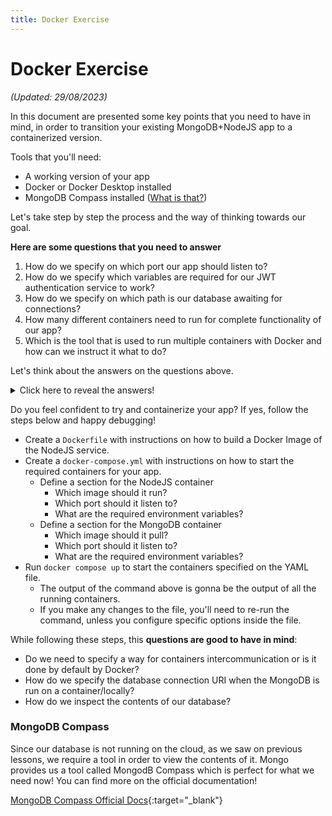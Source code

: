 ```yaml
---
title: Docker Exercise
---
```


# Docker Exercise

_(Updated: 29/08/2023)_

In this document are presented some key points that you need to have in mind, in order to transition your existing MongoDB+NodeJS app to a containerized version.

Tools that you'll need:
  - A working version of your app
  - Docker or Docker Desktop installed
  - MongoDB Compass installed ([What is that?](#mongodb-compass))

Let's take step by step the process and the way of thinking towards our goal.

**Here are some questions that you need to answer**

  1. How do we specify on which port our app should listen to?
  2. How do we specify which variables are required for our JWT authentication service to work?
  3. How do we specify on which path is our database awaiting for connections?
  4. How many different containers need to run for complete functionality of our app?
  5. Which is the tool that is used to run multiple containers with Docker and how can we instruct it what to do?

Let's think about the answers on the questions above.

<details>
  <summary>Click here to reveal the answers!</summary>
  <ol>
    <li>By setting the <strong>PORT</strong> environment variable.</li>
    <li>By setting the <strong>ACCESS/REFRESH_TOKEN_SECRET</strong> variables.</li>
    <li>By setting the <strong>DATABASE_URI</strong> variable.</li>
    <li>2. One for the <strong>NodeJS</strong> app and one for the <strong>MongoDB</strong></li>
    <li><strong>Docker Compose</strong> and it gets the instructions from a <strong>docker-compose.yml</strong> file.</li>
  </ol>
</details>

Do you feel confident to try and containerize your app? If yes, follow the steps below and happy debugging!

- Create a `Dockerfile` with instructions on how to build a Docker Image of the NodeJS service.
- Create a `docker-compose.yml` with instructions on how to start the required containers for your app.
  - Define a section for the NodeJS container
    - Which image should it run?
    - Which port should it listen to?
    - What are the required environment variables?
  - Define a section for the MongoDB container
    - Which image should it pull?
    - Which port should it listen to?
    - What are the required environment variables?
- Run `docker compose up` to start the containers specified on the YAML file.
  - The output of the command above is gonna be the output of all the running containers.
  - If you make any changes to the file, you'll need to re-run the command, unless you configure specific options inside the file.

While following these steps, this **questions are good to have in mind**:

- Do we need to specify a way for containers intercommunication or is it done by default by Docker?
- How do we specify the database connection URI when the MongoDB is run on a container/locally?
- How do we inspect the contents of our database?


### MongoDB Compass

Since our database is not running on the cloud, as we saw on previous lessons, we require a tool in order to view the contents of it. Mongo provides us a tool called MongodB Compass which is perfect for what we need now! You can find more on the official documentation!

[MongoDB Compass Official Docs](https://www.mongodb.com/docs/compass/current/){:target="_blank"}
